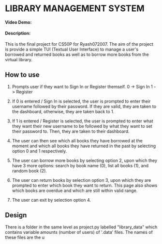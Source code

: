 # LIBRARY MANAGEMENT SYSTEM
#### Video Demo: 
#### Description:

This is the final project for CS50P for Ryash072007.
The aim of the project is provide a simple TUI (Textual User Interface) to manage a user's borrowed and returned books as well as to borrow more books from the virtual library.

## How to use

 1. Prompts user if they want to Sign In or Register themself.
	 0 -> Sign In
	 1 -> Register
	 
2. If 0 is entered / Sign In is selected, the user is prompted to enter their username followed by their password. If they are valid, they are taken to the dashboard, otherwise, they are taken back to 1.
3. If 1 is entered / Register is selected, the user is prompted to enter what they want their new username to be followed by what they want to set their password to. Then, they are taken to their dashboard.

4. The user can then see which all books they have borrowed at the moment and which all books they have returned in the past by selecting option 0 and 1 respectively.

5. The user can borrow more books by selecting option 2, upon which they have 3 more options: search by book name (0), list all books (1), and random book (2).

6. The user can return books by selection option 3, upon which they are prompted to enter which book they want to return. This page also shows which books are overdue and which are still within valid range.

7. The user can exit by selection option 4.


## Design
There is a folder in the same level as project.py labelled "library_data" which contains variable amounts (number of users) of '.data' files. The names of these files are the u 
<!--stackedit_data:
eyJoaXN0b3J5IjpbNjAwNTYxNTQ1LC02NzE1NTc0MTYsLTEzNj
MwODk2MDUsLTEzMDQ3NzEzNzhdfQ==
-->